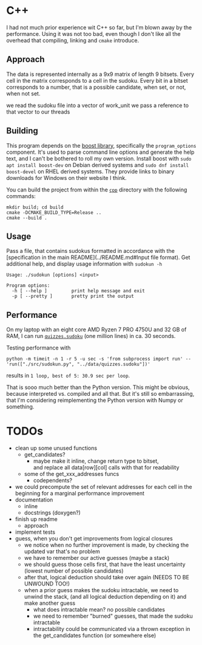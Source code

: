 # C++

I had not much prior experience wit C++ so far, but I'm blown away by the performance.
Using it was not too bad, even though I don't like all the overhead that compiling, linking and `cmake` introduce.


## Approach

The data is represented internally as a 9x9 matrix of length 9 bitsets.
Every cell in the matrix corresponds to a cell in the sudoku.
Every bit in a bitset corresponds to a number, that is a possible candidate, when set, or not, when not set.

we read the sudoku file into a vector of work_unit
we pass a reference to that vector to our threads


## Building

This program depends on the [boost library](https://www.boost.org/), specifically the `program_options` component.
It's used to parse command line options and generate the help text, and I can't be bothered to roll my own version.
Install boost with `sudo apt install boost-dev` on Debian derived systems and `sudo dnf install boost-devel` on RHEL derived systems.
They provide links to binary downloads for Windows on their website I think.

You can build the project from within the [`cpp`](.) directory with the following commands:

    mkdir build; cd build
    cmake -DCMAKE_BUILD_TYPE=Release ..
    cmake --build .


## Usage

Pass a file, that contains sudokus formatted in accordance with the [specification in the main README](../README.md#Input file format).
Get additional help, and display usage information with `sudokun -h`

    Usage: ./sudokun [options] <input>
    
    Program options:
      -h [ --help ]         print help message and exit
      -p [ --pretty ]       pretty print the output


## Performance

On my laptop with an eight core AMD Ryzen 7 PRO 4750U and 32 GB of RAM,
I can run [`quizzes.sudoku`](../data/quizzes.sudoku) (one million lines) in ca. 30 seconds.

Testing performance with

    python -m timeit -n 1 -r 5 -u sec -s 'from subprocess import run' -- 'run(["./src/sudokun.py", "../data/quizzes.sudoku"])'

results in `1 loop, best of 5: 30.9 sec per loop`.

That is sooo much better than the Python version.
This might be obvious, because interpreted vs. compiled and all that.
But it's still so embarrassing, that I'm considering reimplementing the Python version with Numpy or something.


# TODOs

- clean up some unused functions
    - get_candidates?
        - maybe make it inline, change return type to bitset,  
          and replace all data[row][col] calls with that for readability
    - some of the get_xxx_addresses funcs
        - codependents?
- we could precompute the set of relevant addresses for each cell in the beginning for a marginal performance improvement
- documentation
    - inline
    - docstrings (doxygen?)
- finish up readme
    - approach
- implement tests
- guess, when you don't get improvements from logical closures
  - we notice when no further improvement is made, by checking the updated var that's no problem
  - we have to remember our active guesses (maybe a stack)
  - we should guess those cells first, that have the least uncertainty (lowest number of possible candidates)
  - after that, logical deduction should take over again (NEEDS TO BE UNWOUND TOO!)
  - when a prior guess makes the sudoku intractable, we need to unwind the stack, (and all logical deduction depending on it) and make another guess
    - what does intractable mean? no possible candidates 
    - we need to remember "burned" guesses, that made the sudoku intractable
    - intractability could be communicated via a thrown exception in the get_candidates function (or somewhere else)



